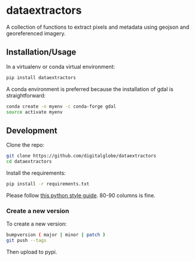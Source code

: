 # dataextractors

A collection of functions to extract pixels and metadata using geojson and georeferenced imagery.

## Installation/Usage

In a virtualenv or conda virtual environment:

```bash
pip install dataextractors
```

A conda environment is preferred because the installation of gdal is straightforward:

```bash
conda create -n myenv -c conda-forge gdal
source activate myenv
```

## Development

Clone the repo:

```bash
git clone https://github.com/digitalglobe/dataextractors
cd dataextractors
```

Install the requirements:

```bash
pip install -r requirements.txt
```

Please follow [this python style guide](https://google.github.io/styleguide/pyguide.html). 80-90 columns is fine.


### Create a new version

To create a new version:

```bash
bumpversion ( major | minor | patch )
git push --tags
```

Then upload to pypi.
